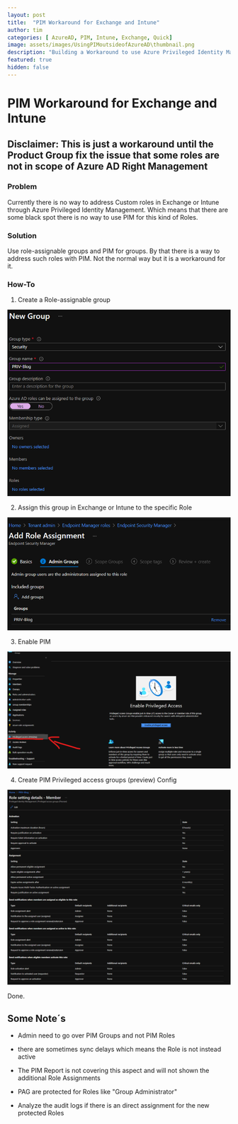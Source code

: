 ```yaml
---
layout: post
title:  "PIM Workaround for Exchange and Intune"
author: tim
categories: [ AzureAD, PIM, Intune, Exchange, Quick]
image: assets/images/UsingPIMoutsideofAzureAD\thumbnail.png
description: "Building a Workaround to use Azure Privileged Identity Management for Role outside of AzureAD Role System"
featured: true
hidden: false
---
```


# PIM Workaround for Exchange and Intune

## Disclaimer: This is just a workaround until the Product Group fix the issue that some roles are not in scope of Azure AD Right Management

### Problem

Currently there is no way to address Custom roles in Exchange or Intune through Azure Privileged Identity Management. Which means that there are some black spot there is no way to use PIM for this kind of Roles.

### Solution

Use role-assignable groups and PIM for groups.  By that there is a way to address such roles with PIM. Not the normal way but it is a workaround for it.

### How-To

1. Create a Role-assignable group

![NewGroup](/assets/images/UsingPIMoutsideofAzureAD/newgroup.png)

2. Assign this group in Exchange or Intune to the specific Role

![RoleAssignment](/assets/images/UsingPIMoutsideofAzureAD/roleassignment.png)

3. Enable PIM

![EnablePIM](/assets/images/UsingPIMoutsideofAzureAD/enablepim.png)

4. Create PIM Privileged access groups (preview) Config

![PIMConfig](/assets/images/UsingPIMoutsideofAzureAD/pimnconfig.png)

Done.

## Some Note´s

- Admin need to go over PIM Groups and not PIM Roles

- there are sometimes sync delays which means the Role is not instead active

- The PIM Report is not covering this aspect and will not shown the additional Role Assignments

- PAG are protected for Roles like "Group Administrator"

- Analyze the audit logs if there is an direct assignment for the new protected Roles 
